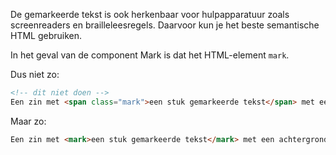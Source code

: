 <!-- @license CC0-1.0 -->

De gemarkeerde tekst is ook herkenbaar voor hulpapparatuur zoals screenreaders en brailleleesregels. Daarvoor kun je het beste semantische HTML gebruiken.

In het geval van de component Mark is dat het HTML-element `mark`.

Dus niet zo:

```html
<!-- dit niet doen -->
Een zin met <span class="mark">een stuk gemarkeerde tekst</span> met een achtergrondkleur in CSS
```

Maar zo:

```html
Een zin met <mark>een stuk gemarkeerde tekst</mark> met een achtergrondkleur in CSS
```
